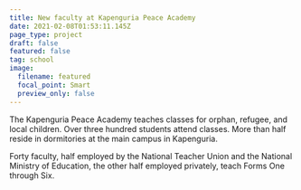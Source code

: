 ```yaml
---
title: New faculty at Kapenguria Peace Academy
date: 2021-02-08T01:53:11.145Z
page_type: project
draft: false
featured: false
tag: school
image:
  filename: featured
  focal_point: Smart
  preview_only: false
---
```

The  Kapenguria Peace Academy teaches classes for orphan, refugee, and local children.  Over three hundred students attend classes.  More than half reside in dormitories at the main campus in Kapenguria.

Forty faculty, half employed by the National Teacher Union and the National Ministry of Education, the other half employed privately, teach Forms One through Six.
